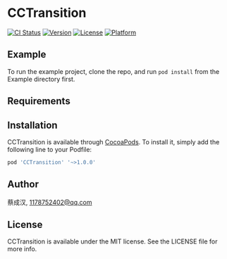# CCTransition

[![CI Status](https://img.shields.io/travis/CaiChenghan/CCTransition.svg?style=flat)](https://travis-ci.org/CaiChenghan/CCTransition)
[![Version](https://img.shields.io/cocoapods/v/CCTransition.svg?style=flat)](https://cocoapods.org/pods/CCTransition)
[![License](https://img.shields.io/cocoapods/l/CCTransition.svg?style=flat)](https://cocoapods.org/pods/CCTransition)
[![Platform](https://img.shields.io/cocoapods/p/CCTransition.svg?style=flat)](https://cocoapods.org/pods/CCTransition)

## Example

To run the example project, clone the repo, and run `pod install` from the Example directory first.

## Requirements

## Installation

CCTransition is available through [CocoaPods](https://cocoapods.org). To install
it, simply add the following line to your Podfile:

```ruby
pod 'CCTransition' '~>1.0.0'
```

## Author

蔡成汉, 1178752402@qq.com

## License

CCTransition is available under the MIT license. See the LICENSE file for more info.
